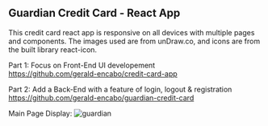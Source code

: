 ## Guardian Credit Card - React App

This credit card react app is responsive on all devices with multiple pages and components. The images used are from unDraw.co, and icons are from the built library react-icon.

Part 1: Focus on Front-End UI developement <br/>
https://github.com/gerald-encabo/credit-card-app

Part 2: Add a Back-End with a feature of login, logout & registration <br/>
https://github.com/gerald-encabo/guardian-credit-card

Main Page Display:
![guardian](https://user-images.githubusercontent.com/15988182/219907086-0c4c10da-6cd3-4e26-9d4e-eb5aba60f9f4.JPG)
